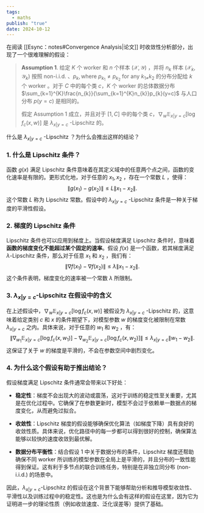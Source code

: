 ```yaml
---
tags:
  - maths
publish: "true"
date: 2024-10-12
---
```

在阅读 [[Esync：notes#Convergence Analysis|论文]] 时收敛性分析部分，出现了一个很难理解的假设：

>**Assumption 1**. 给定 $K$ 个 worker 和 $n$ 个样本 $(\mathcal{X},\mathcal{Y})$ ，并将 $n_{k}$ 样本 $(\mathcal{X}_{k},\mathcal{Y}_{k})$ 按照 non-i.i.d. 、$p_{k},\text{where }p_{k_{1}}\neq p_{k_{2}}\text{ for any }k_{1\ne}k_{2}$  的分布分配给 $k$ 个 worker 。对于 $C$ 中的每个类 $c$，$K$ 个 worker 的总体数据分布 $\sum_{k=1}^{K}\frac{n_{k}}{\sum_{k=1}^{K}n_{k}}p_{k}(y=c)$ 与人口分布 $p(y=c)$ 是相同的。
>
>假定 Assumption 1 成立，并且对于 $[1, C]$ 中的每个类 $c$，$\nabla_{w}\mathbb{E}_{x|y=c}[\log f_{c}(x, w)]$ 是 $\lambda_{x|y=c}$ -Lipschitz 的。

什么是 $\lambda_{x|y=c}$ -Lipschitz ？为什么会推出这样的结论？

### 1. **什么是 Lipschitz 条件？**

函数 $g(x)$ 满足 Lipschitz 条件意味着在其定义域中的任意两个点之间，函数的变化速率是有限的。更形式化地，对于任意的 $x_1, x_2$ ，存在一个常数 $L$ ，使得：
$$
\| g(x_1) - g(x_2) \| \leq L \| x_1 - x_2 \|.
$$
这个常数 $L$ 称为 Lipschitz 常数。假设中的 $\lambda_{x|y=c}$ -Lipschitz 条件是一种关于梯度的平滑性假设。

### 2. **梯度的 Lipschitz 条件**

Lipschitz 条件也可以应用到梯度上。当假设梯度满足 Lipschitz 条件时，意味着**函数的梯度变化不能超过某个固定的速率**。假设 $f(x)$ 是一个函数，若其梯度满足 $\lambda$-Lipschitz 条件，那么对于任意 $x_1$ 和 $x_2$ ，我们有：
$$
\| \nabla f(x_1) - \nabla f(x_2) \| \leq \lambda \| x_1 - x_2 \|.
$$
这个条件表明，梯度变化的速率被一个常数 $\lambda$ 所限制。

### 3. **$\lambda_{x|y=c}$-Lipschitz 在假设中的含义**

在上述假设中，$\nabla_{w}\mathbb{E}_{x|y=c}[\log f_{c}(x, w)]$ 被假设为 $\lambda_{x|y=c}$ -Lipschitz 的，这意味着给定类别 $c$ 和 $x$ 的条件期望下，对模型参数 $w$ 的梯度变化被限制在常数 $\lambda_{x|y=c}$ 之内。具体来说，对于任意的 $w_1$ 和 $w_2$ ，有：
$$
\| \nabla_{w_1}\mathbb{E}_{x|y=c}[\log f_{c}(x, w_1)] - \nabla_{w_2}\mathbb{E}_{x|y=c}[\log f_{c}(x, w_2)] \| \leq \lambda_{x|y=c} \| w_1 - w_2 \|.
$$
这保证了关于 $w$ 的梯度是平滑的，不会在参数空间中剧烈变化。

### 4. **为什么这个假设有助于推出结论？**

假设梯度满足 Lipschitz 条件通常会带来以下好处：

- **稳定性**：梯度不会出现大的波动或震荡，这对于训练的稳定性至关重要，尤其是在优化过程中。它确保了在参数更新时，模型不会过于依赖单一数据点的梯度变化，从而避免过拟合。

- **收敛性**：Lipschitz 梯度的假设能够确保优化算法（如梯度下降）具有良好的收敛性质。具体来说，优化路径中的每一步都可以得到很好的控制，确保算法能够以较快的速度收敛到最优解。

- **数据分布平衡性**：结合假设 1 中关于数据分布的条件，Lipschitz 梯度还帮助确保不同 worker 所训练的模型参数在全局上是平滑的，并且分布的一致性能得到保证。这有利于多节点的联合训练任务，特别是在非独立同分布 (non-i.i.d.) 的场景中。

因此，$\lambda_{x|y=c}$-Lipschitz 的假设在这个背景下能够帮助分析和推导模型收敛性、平滑性以及训练过程中的稳定性。这也是为什么会有这样的假设在这里，因为它为证明进一步的理论性质（例如收敛速度、泛化误差等）提供了基础。